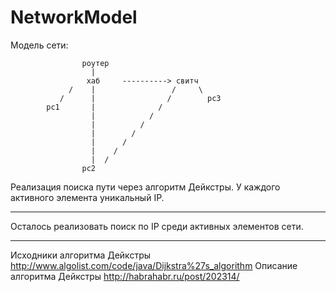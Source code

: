 NetworkModel
============
Модель сети:

                    роутер
                      |
                     хаб     ----------> свитч
                 /    |                 /     \
               /      |                /        pc3
            pc1       |              /
                      |            /
                      |          /
                      |        /
                      |      /
                      |    /
                      |  /
                    pc2
                    

Реализация поиска пути через алгоритм Дейкстры. У каждого активного элемента уникальный IP. 

--------------------------------------------------------------------------------------------
Осталось реализовать поиск по IP среди активных элементов сети.


--------------------------------------------------------------------------------------------

Исходники алгоритма Дейкстры http://www.algolist.com/code/java/Dijkstra%27s_algorithm
Описание алгоритма Дейкстры http://habrahabr.ru/post/202314/
